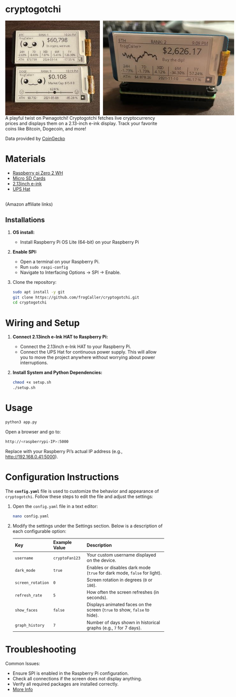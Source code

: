# cryptogotchi

<div style="display: flex; gap: 10px;"> 
    <img src="images/crypto2.jpg" width="300">
    <img src="images/crypto3.jpg" height="300">
</div>
A playful twist on Pwnagotchi! Cryptogotchi fetches live cryptocurrency prices and displays them on a 2.13-inch e-ink display. Track your favorite coins like Bitcoin, Dogecoin, and more!

Data provided by [CoinGecko](https://www.coingecko.com/en/api)


# Materials
* [Raspberry pi Zero 2 WH](https://amzn.to/3VO7eu2)<br />
* [Micro SD Cards](https://amzn.to/4erXgWD)<br />
* [2.13inch e-ink](https://amzn.to/3WLFCX2)<br />
* [UPS Hat](https://amzn.to/4ceZp6I)<br />

<br />
(Amazon affiliate links)<br />

## **Installations**

1. **OS install:**
   - Install Raspberry Pi OS Lite (64-bit) on your Raspberry Pi <br />

2. **Enable SPI:**
   - Open a terminal on your Raspberry Pi.
   - Run `sudo raspi-config`
   - Navigate to Interfacing Options -> SPI -> Enable.

3. Clone the repository:
   ```bash
   sudo apt install -y git
   git clone https://github.com/frogCaller/cryptogotchi.git
   cd cryptogotchi

# Wiring and Setup
1. **Connect 2.13inch e-Ink HAT to Raspberry Pi:**
   - Connect the 2.13inch e-Ink HAT to your Raspberry Pi. <br />
   - Connect the UPS Hat for continuous power supply. This will allow you to move the project anywhere without worrying about power interruptions.

2. **Install System and Python Dependencies:**
   ```bash
   chmod +x setup.sh
   ./setup.sh

# Usage
   ```bash
   python3 app.py
   ```
   Open a browser and go to:
   ```bash
   http://<raspberrypi-IP>:5000
   ```
   Replace <raspberrypi-IP> with your Raspberry Pi’s actual IP address (e.g., http://192.168.0.41:5000).
   
# Configuration  Instructions  
The **`config.yaml`** file is used to customize the behavior and appearance of `cryptogotchi`. Follow these steps to edit the file and adjust the settings:
1. Open the `config.yaml` file in a text editor:
   ```bash
   nano config.yaml
2. Modify the settings under the Settings section. Below is a description of each configurable option:
   
    | Key              | Example Value      | Description                                                                 |
    |------------------|--------------------|-----------------------------------------------------------------------------|
    | `username`       | `cryptoFan123`     | Your custom username displayed on the device.                               |
    | `dark_mode`      | `true`             | Enables or disables dark mode (`true` for dark mode, `false` for light).    |
    | `screen_rotation`| `0`                | Screen rotation in degrees (`0` or `180`).                                  |
    | `refresh_rate`   | `5`                | How often the screen refreshes (in seconds).                                |
    | `show_faces`     | `false`            | Displays animated faces on the screen (`true` to show, `false` to hide).    |
    | `graph_history`  | `7`                | Number of days shown in historical graphs (e.g., `7` for 7 days).           |

   
# Troubleshooting
Common Issues:
   - Ensure SPI is enabled in the Raspberry Pi configuration.
   - Check all connections if the screen does not display anything.
   - Verify all required packages are installed correctly.
   - [More Info](https://www.waveshare.com/wiki/2.13inch_e-Paper_HAT_Manual)
